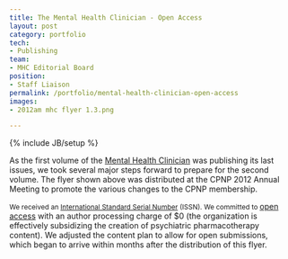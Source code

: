 ```yaml
---
title: The Mental Health Clinician - Open Access
layout: post
category: portfolio
tech:
- Publishing
team:
- MHC Editorial Board
position:
- Staff Liaison
permalink: /portfolio/mental-health-clinician-open-access
images:
- 2012am mhc flyer 1.3.png

---
```

{% include JB/setup %}
<div id="node-161" class="node node-portfolio node-promoted">
  <div class="content clearfix">
    <div class="field field-name-body field-type-text-with-summary field-label-hidden"><div class="field-items"><div class="field-item even"><p>As the first volume of the <a href="http://cpnp.org/mhc">Mental Health Clinician</a> was publishing its last issues, we took several major steps forward to prepare for the second volume. The flyer shown above was distributed at the CPNP 2012 Annual Meeting to promote the various changes to the CPNP membership.</p>
<!--break-->
<p><span style="font-size: 12px;">We received an </span><a href="http://www.loc.gov/issn/basics/basics-brochure-eserials.html" style="font-size: 12px;">International Standard Serial Number</a><span style="font-size: 12px;"> (ISSN). We committed to </span><a href="http://en.wikipedia.org/wiki/Open_access">open access</a> with an author processing charge of $0 (the organization is effectively subsidizing the creation of psychiatric pharmacotherapy content). We adjusted the content plan to allow for open submissions, which began to arrive within months after the distribution of this flyer.</p>
</div></div></div>  </div>
</div>

